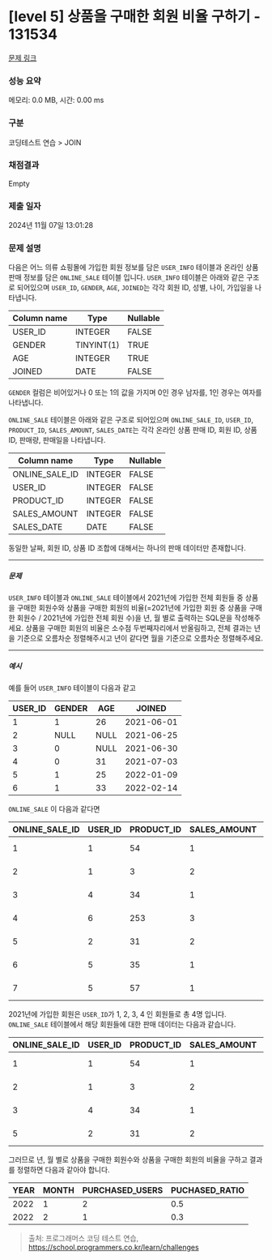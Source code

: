 # [level 5] 상품을 구매한 회원 비율 구하기 - 131534 

[문제 링크](https://school.programmers.co.kr/learn/courses/30/lessons/131534) 

### 성능 요약

메모리: 0.0 MB, 시간: 0.00 ms

### 구분

코딩테스트 연습 > JOIN

### 채점결과

Empty

### 제출 일자

2024년 11월 07일 13:01:28

### 문제 설명

<p>다음은 어느 의류 쇼핑몰에 가입한 회원 정보를 담은 <code>USER_INFO</code> 테이블과 온라인 상품 판매 정보를 담은 <code>ONLINE_SALE</code> 테이블 입니다. <code>USER_INFO</code> 테이블은 아래와 같은 구조로 되어있으며 <code>USER_ID</code>, <code>GENDER</code>, <code>AGE</code>, <code>JOINED</code>는 각각 회원 ID, 성별, 나이, 가입일을 나타냅니다.</p>
<table class="table">
        <thead><tr>
<th>Column name</th>
<th>Type</th>
<th>Nullable</th>
</tr>
</thead>
        <tbody><tr>
<td>USER_ID</td>
<td>INTEGER</td>
<td>FALSE</td>
</tr>
<tr>
<td>GENDER</td>
<td>TINYINT(1)</td>
<td>TRUE</td>
</tr>
<tr>
<td>AGE</td>
<td>INTEGER</td>
<td>TRUE</td>
</tr>
<tr>
<td>JOINED</td>
<td>DATE</td>
<td>FALSE</td>
</tr>
</tbody>
      </table>
<p><code>GENDER</code> 컬럼은 비어있거나 0 또는 1의 값을 가지며 0인 경우 남자를, 1인 경우는 여자를 나타냅니다.</p>

<p><code>ONLINE_SALE</code> 테이블은 아래와 같은 구조로 되어있으며 <code>ONLINE_SALE_ID</code>, <code>USER_ID</code>, <code>PRODUCT_ID</code>, <code>SALES_AMOUNT</code>, <code>SALES_DATE</code>는 각각 온라인 상품 판매 ID, 회원 ID, 상품 ID, 판매량, 판매일을 나타냅니다.</p>
<table class="table">
        <thead><tr>
<th>Column name</th>
<th>Type</th>
<th>Nullable</th>
</tr>
</thead>
        <tbody><tr>
<td>ONLINE_SALE_ID</td>
<td>INTEGER</td>
<td>FALSE</td>
</tr>
<tr>
<td>USER_ID</td>
<td>INTEGER</td>
<td>FALSE</td>
</tr>
<tr>
<td>PRODUCT_ID</td>
<td>INTEGER</td>
<td>FALSE</td>
</tr>
<tr>
<td>SALES_AMOUNT</td>
<td>INTEGER</td>
<td>FALSE</td>
</tr>
<tr>
<td>SALES_DATE</td>
<td>DATE</td>
<td>FALSE</td>
</tr>
</tbody>
      </table>
<p>동일한 날짜, 회원 ID, 상품 ID 조합에 대해서는 하나의 판매 데이터만 존재합니다.</p>

<hr>

<h5>문제</h5>

<p><code>USER_INFO</code> 테이블과 <code>ONLINE_SALE</code> 테이블에서 2021년에 가입한 전체 회원들 중 상품을 구매한 회원수와 상품을 구매한 회원의 비율(=2021년에 가입한 회원 중 상품을 구매한 회원수 / 2021년에 가입한 전체 회원 수)을 년, 월 별로 출력하는 SQL문을 작성해주세요. 상품을 구매한 회원의 비율은 소수점 두번째자리에서 반올림하고, 전체 결과는 년을 기준으로 오름차순 정렬해주시고 년이 같다면 월을 기준으로 오름차순 정렬해주세요.</p>

<hr>

<h5>예시</h5>

<p>예를 들어 <code>USER_INFO</code> 테이블이 다음과 같고 </p>
<table class="table">
        <thead><tr>
<th>USER_ID</th>
<th>GENDER</th>
<th>AGE</th>
<th>JOINED</th>
</tr>
</thead>
        <tbody><tr>
<td>1</td>
<td>1</td>
<td>26</td>
<td>2021-06-01</td>
</tr>
<tr>
<td>2</td>
<td>NULL</td>
<td>NULL</td>
<td>2021-06-25</td>
</tr>
<tr>
<td>3</td>
<td>0</td>
<td>NULL</td>
<td>2021-06-30</td>
</tr>
<tr>
<td>4</td>
<td>0</td>
<td>31</td>
<td>2021-07-03</td>
</tr>
<tr>
<td>5</td>
<td>1</td>
<td>25</td>
<td>2022-01-09</td>
</tr>
<tr>
<td>6</td>
<td>1</td>
<td>33</td>
<td>2022-02-14</td>
</tr>
</tbody>
      </table>
<p><code>ONLINE_SALE</code> 이 다음과 같다면</p>
<table class="table">
        <thead><tr>
<th>ONLINE_SALE_ID</th>
<th>USER_ID</th>
<th>PRODUCT_ID</th>
<th>SALES_AMOUNT</th>
<th>SALES_DATE</th>
</tr>
</thead>
        <tbody><tr>
<td>1</td>
<td>1</td>
<td>54</td>
<td>1</td>
<td>2022-01-01</td>
</tr>
<tr>
<td>2</td>
<td>1</td>
<td>3</td>
<td>2</td>
<td>2022-01-25</td>
</tr>
<tr>
<td>3</td>
<td>4</td>
<td>34</td>
<td>1</td>
<td>2022-01-30</td>
</tr>
<tr>
<td>4</td>
<td>6</td>
<td>253</td>
<td>3</td>
<td>2022-02-03</td>
</tr>
<tr>
<td>5</td>
<td>2</td>
<td>31</td>
<td>2</td>
<td>2022-02-09</td>
</tr>
<tr>
<td>6</td>
<td>5</td>
<td>35</td>
<td>1</td>
<td>2022-02-14</td>
</tr>
<tr>
<td>7</td>
<td>5</td>
<td>57</td>
<td>1</td>
<td>2022-02-18</td>
</tr>
</tbody>
      </table>
<p>2021년에 가입한 회원은 <code>USER_ID</code>가 1, 2, 3, 4 인 회원들로 총 4명 입니다. <code>ONLINE_SALE</code> 테이블에서 해당 회원들에 대한 판매 데이터는 다음과 같습니다.</p>
<table class="table">
        <thead><tr>
<th>ONLINE_SALE_ID</th>
<th>USER_ID</th>
<th>PRODUCT_ID</th>
<th>SALES_AMOUNT</th>
<th>SALES_DATE</th>
</tr>
</thead>
        <tbody><tr>
<td>1</td>
<td>1</td>
<td>54</td>
<td>1</td>
<td>2022-01-01</td>
</tr>
<tr>
<td>2</td>
<td>1</td>
<td>3</td>
<td>2</td>
<td>2022-01-25</td>
</tr>
<tr>
<td>3</td>
<td>4</td>
<td>34</td>
<td>1</td>
<td>2022-01-30</td>
</tr>
<tr>
<td>5</td>
<td>2</td>
<td>31</td>
<td>2</td>
<td>2022-02-09</td>
</tr>
</tbody>
      </table>
<p>그러므로 년, 월 별로 상품을 구매한 회원수와 상품을 구매한 회원의 비율을 구하고 결과를 정렬하면 다음과 같아야 합니다.</p>
<table class="table">
        <thead><tr>
<th>YEAR</th>
<th>MONTH</th>
<th>PURCHASED_USERS</th>
<th>PUCHASED_RATIO</th>
</tr>
</thead>
        <tbody><tr>
<td>2022</td>
<td>1</td>
<td>2</td>
<td>0.5</td>
</tr>
<tr>
<td>2022</td>
<td>2</td>
<td>1</td>
<td>0.3</td>
</tr>
</tbody>
      </table>

> 출처: 프로그래머스 코딩 테스트 연습, https://school.programmers.co.kr/learn/challenges
